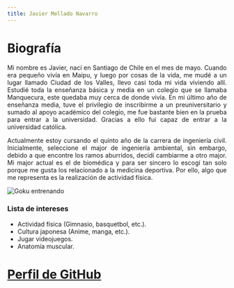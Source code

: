 ```yaml
---
title: Javier Mellado Navarro
--- 
```

# Biografía
<p align="justify">
Mi nombre es Javier, nací en Santiago de Chile en el mes de mayo. Cuando era pequeño vivía en Maipu, y luego por cosas de la vida, me mudé a un lugar llamado Ciudad de los Valles, llevo casi toda mi vida viviendo allí. Estudié toda la enseñanza básica y media en un colegio que se llamaba Manquecura, este quedaba muy cerca de donde vivía. En mi último año de enseñanza media, tuve el privilegio de inscribirme a un preuniversitario y sumado al apoyo académico del colegio, me fue bastante bien en la prueba para entrar a la universidad. Gracias a ello fui capaz de entrar a la universidad católica.

<p align="justify">
Actualmente estoy cursando el quinto año de la carrera de ingeniería civil. Inicialmente, seleccione el major de ingeniería ambiental, sin embargo, debido a que encontre los ramos aburridos, decidí cambiarme a otro major. Mi major actual es el de biomédica y para ser sincero lo escogí tan solo porque me gusta los relacionado a la medicina deportiva. Por ello, algo que me representa es la realización de actividad física.

![Goku entrenando](https://www.boostcamp.app/_next/image?url=https%3A%2F%2Fs3.boostcamp.app%2Fblog-thumbnail%2F2936033001.png&w=1920&q=75)

### Lista de intereses
- Actividad física (Gimnasio, basquetbol, etc.).
- Cultura japonesa (Anime, manga, etc.).
- Jugar videojuegos.
- Anatomía muscular.
# [Perfil de GitHub](https://github.com/jivm13)
